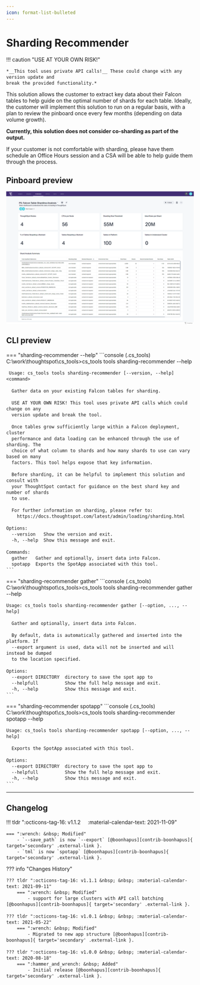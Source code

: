 ```yaml
---
icon: format-list-bulleted
---
```


# Sharding Recommender

!!! caution "USE AT YOUR OWN RISK!"

    *__This tool uses private API calls!__ These could change with any version update and
    break the provided functionality.*

This solution allows the customer to extract key data about their Falcon tables to help
guide on the optimal number of shards for each table. Ideally, the customer will
implement this solution to run on a regular basis, with a plan to review the pinboard
once every few months (depending on data volume growth).

__Currently, this solution does not consider co-sharding as part of the output.__

If your customer is not comfortable with sharding, please have them schedule an
Office Hours session and a CSA will be able to help guide them through the process.

## Pinboard preview

![pinboard](./pinboard.png)

## CLI preview

=== "sharding-recommender --help"
    ```console
    (.cs_tools) C:\work\thoughtspot\cs_tools>cs_tools tools sharding-recommender --help

     Usage: cs_tools tools sharding-recommender [--version, --help] <command>

      Gather data on your existing Falcon tables for sharding.

      USE AT YOUR OWN RISK! This tool uses private API calls which could change on any
      version update and break the tool.

      Once tables grow sufficiently large within a Falcon deployment, cluster
      performance and data loading can be enhanced through the use of sharding. The
      choice of what column to shards and how many shards to use can vary based on many
      factors. This tool helps expose that key information.

      Before sharding, it can be helpful to implement this solution and consult with
      your ThoughtSpot contact for guidance on the best shard key and number of shards
      to use.

      For further information on sharding, please refer to:
        https://docs.thoughtspot.com/latest/admin/loading/sharding.html

    Options:
      --version   Show the version and exit.
      -h, --help  Show this message and exit.

    Commands:
      gather   Gather and optionally, insert data into Falcon.
      spotapp  Exports the SpotApp associated with this tool.
    ```

=== "sharding-recommender gather"
    ```console
    (.cs_tools) C:\work\thoughtspot\cs_tools>cs_tools tools sharding-recommender gather --help

    Usage: cs_tools tools sharding-recommender gather [--option, ..., --help]

      Gather and optionally, insert data into Falcon.

      By default, data is automatically gathered and inserted into the platform. If
      --export argument is used, data will not be inserted and will instead be dumped
      to the location specified.

    Options:
      --export DIRECTORY  directory to save the spot app to
      --helpfull          Show the full help message and exit.
      -h, --help          Show this message and exit.
    ```

=== "sharding-recommender spotapp"
    ```console
    (.cs_tools) C:\work\thoughtspot\cs_tools>cs_tools tools sharding-recommender spotapp --help

    Usage: cs_tools tools sharding-recommender spotapp [--option, ..., --help]

      Exports the SpotApp associated with this tool.

    Options:
      --export DIRECTORY  directory to save the spot app to
      --helpfull          Show the full help message and exit.
      -h, --help          Show this message and exit.
    ```

---

## Changelog

!!! tldr ":octicons-tag-16: v1.1.2 &nbsp; &nbsp; :material-calendar-text: 2021-11-09"

    === ":wrench: &nbsp; Modified"
        - `--save_path` is now `--export` [@boonhapus][contrib-boonhapus]{ target='secondary' .external-link }.
        - `tml` is now `spotapp` [@boonhapus][contrib-boonhapus]{ target='secondary' .external-link }.

??? info "Changes History"

    ??? tldr ":octicons-tag-16: v1.1.1 &nbsp; &nbsp; :material-calendar-text: 2021-09-11"
        === ":wrench: &nbsp; Modified"
            - support for large clusters with API call batching [@boonhapus][contrib-boonhapus]{ target='secondary' .external-link }.

    ??? tldr ":octicons-tag-16: v1.0.1 &nbsp; &nbsp; :material-calendar-text: 2021-05-22"
        === ":wrench: &nbsp; Modified"
            - Migrated to new app structure [@boonhapus][contrib-boonhapus]{ target='secondary' .external-link }.

    ??? tldr ":octicons-tag-16: v1.0.0 &nbsp; &nbsp; :material-calendar-text: 2020-08-18"
        === ":hammer_and_wrench: &nbsp; Added"
            - Initial release [@boonhapus][contrib-boonhapus]{ target='secondary' .external-link }.

[keep-a-changelog]: https://keepachangelog.com/en/1.0.0/
[semver]: https://semver.org/spec/v2.0.0.html
[contrib-boonhapus]: https://github.com/boonhapus
